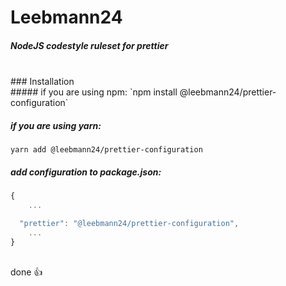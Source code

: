 # Leebmann24
##### NodeJS codestyle ruleset for _**prettier**_
<br />
### Installation

<br />
##### if you are using npm:
`npm install @leebmann24/prettier-configuration`

##### if you are using yarn:<br />
`yarn add @leebmann24/prettier-configuration`
<br />

##### add configuration to package.json:
```javascript
{
    ...

  "prettier": "@leebmann24/prettier-configuration",
    ...
}
```
<br />
 done 👍